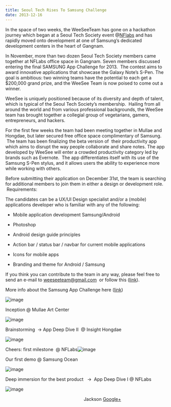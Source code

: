 ```yaml
---
title: Seoul Tech Rises To Samsung Challenge
date: 2013-12-16
---
```

In the space of two weeks, the WeeSeeTeam has gone on a hackathon
journey which began at a Seoul Tech Society event
@[NFlabs](http://www.nflabs.com/) and has rapidly moved onto development
at one of Samsung’s dedicated development centers in the heart of
Gangnam.

In November, more than two dozen Seoul Tech Society members came
together at NFLabs office space in Gangnam. Seven members discussed
entering the final SAMSUNG App Challenge for 2013.  The contest aims to
award innovative applications that showcase the Galaxy Note’s S-Pen. The
goal is ambitious: two winning teams have the potential to each get a
\$200,000 grand prize, and the WeeSee Team is now poised to come out a
winner.

WeeSee is uniquely positioned because of its diversity and depth of
talent, which is typical of the Seoul Tech Society’s membership.
 Hailing from all around the world and from various professional
backgrounds, the WeeSee team has brought together a collegial group of
vegetarians, gamers, entrepreneurs, and hackers.

For the first few weeks the team had been meeting together in Mullae and
Hongdae, but later secured free office space complimentary of Samsung.
 The team has been finalizing the beta version of  their productivity
app which aims to disrupt the way people collaborate and share notes.
The app developed by WeeSee will enter a crowded productivity category
led by brands such as Evernote.  The app differentiates itself with its
use of the Samsung S-Pen stylus, and it allows users the ability to
experience more while working with others.

Before submitting their application on December 31st, the team is
searching for additional members to join them in either a design or
development role.  Requirements:

The candidates can be a UX/UI Design specialist and/or a (mobile)
applications developer who is familiar with any of the following:

- Mobile application development Samsung/Android

- Photoshop

- Android design guide principles

- Action bar / status bar / navbar for current mobile applications

- Icons for mobile apps

- Branding and theme for Android / Samsung

If you think you can contribute to the team in any way, please feel free
to send an e-mail to <weeseeteam@gmail.com>  or follow this
([link](http://www.meetup.com/seoul-tech-society/messages/boards/thread/40367552#113451732)).
 

More info about the Samsung App Challenge here
([link](http://developer.samsung.com/ssac2013/note/aboutTheChallenge.do))

![image]({{images}}/samsung-photo-1.png)

Inception @ Mullae Art Center

![image]({{images}}/samsung-photo-2.png)

Brainstorming  → App Deep Dive II  @ Insight Hongdae

![image]({{images}}/samsung-photo-3.png)

Cheers: first milestone  @
NFLabs![image]({{images}}/samsung-photo-4.png)

Our first demo @ Samsung Ocean

![image]({{images}}/samsung-photo-5.png)

Deep immersion for the best product   →  App Deep Dive I @ NFLabs

![image](https://lh4.googleusercontent.com/N6fBPGlzAmwYUoc6SazOE4BteT0iGMSQ33W4_gS2mRYM0IPlW3rkDw43X8R7MAUJWX2vFJdX7VuVBCPYnhPMbkQXvJExRetw2xEb3bBrqBiNumYxIOWZPXF6-g)

                                                              Jackson
[Google+](https://plus.google.com/113799495386801196546)


